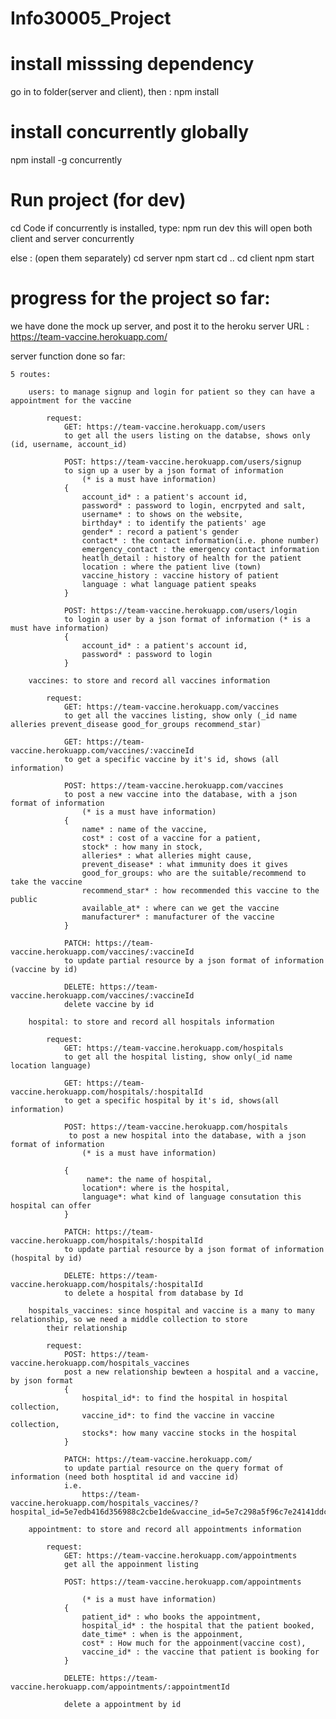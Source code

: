 # Info30005_Project

# install misssing dependency
go in to folder(server and client), then :
npm install


# install concurrently globally
npm install -g concurrently

# Run project (for dev)

cd Code
if concurrently is installed, type:
    npm run dev 
    this will open both client and server concurrently

else : (open them separately)
    cd server
    npm start
    cd ..
    cd client
    npm start

# progress for the project so far: 

we have done the mock up server, and post it to the heroku server 
URL : https://team-vaccine.herokuapp.com/

server function done so far:

    5 routes:

        users: to manage signup and login for patient so they can have a appointment for the vaccine

            request: 
                GET: https://team-vaccine.herokuapp.com/users
                to get all the users listing on the databse, shows only (id, username, account_id)

                POST: https://team-vaccine.herokuapp.com/users/signup
                to sign up a user by a json format of information
                    (* is a must have information)
                {
                    account_id* : a patient's account id, 
                    password* : password to login, encrpyted and salt,
                    username* : to shows on the website,
                    birthday* : to identify the patients' age
                    gender* : record a patient's gender
                    contact* : the contact information(i.e. phone number)
                    emergency_contact : the emergency contact information
                    heatlh_detail : history of health for the patient
                    location : where the patient live (town)
                    vaccine_history : vaccine history of patient
                    language : what language patient speaks
                }

                POST: https://team-vaccine.herokuapp.com/users/login
                to login a user by a json format of information (* is a must have information)
                {
                    account_id* : a patient's account id, 
                    password* : password to login
                }
        
        vaccines: to store and record all vaccines information

            request:
                GET: https://team-vaccine.herokuapp.com/vaccines
                to get all the vaccines listing, show only (_id name alleries prevent_disease good_for_groups recommend_star)

                GET: https://team-vaccine.herokuapp.com/vaccines/:vaccineId
                to get a specific vaccine by it's id, shows (all information)

                POST: https://team-vaccine.herokuapp.com/vaccines
                to post a new vaccine into the database, with a json format of information
                    (* is a must have information)
                {
                    name* : name of the vaccine,
                    cost* : cost of a vaccine for a patient, 
                    stock* : how many in stock,
                    alleries* : what alleries might cause,
                    prevent_disease* : what immunity does it gives
                    good_for_groups: who are the suitable/recommend to take the vaccine
                    recommend_star* : how recommended this vaccine to the public
                    available_at* : where can we get the vaccine
                    manufacturer* : manufacturer of the vaccine
                }

                PATCH: https://team-vaccine.herokuapp.com/vaccines/:vaccineId
                to update partial resource by a json format of information (vaccine by id)

                DELETE: https://team-vaccine.herokuapp.com/vaccines/:vaccineId
                delete vaccine by id

        hospital: to store and record all hospitals information

            request:
                GET: https://team-vaccine.herokuapp.com/hospitals
                to get all the hospital listing, show only(_id name location language)

                GET: https://team-vaccine.herokuapp.com/hospitals/:hospitalId
                to get a specific hospital by it's id, shows(all information)

                POST: https://team-vaccine.herokuapp.com/hospitals
                 to post a new hospital into the database, with a json format of information
                    (* is a must have information)

                {
                     name*: the name of hospital, 
                    location*: where is the hospital,
                    language*: what kind of language consutation this hospital can offer 
                }

                PATCH: https://team-vaccine.herokuapp.com/hospitals/:hospitalId
                to update partial resource by a json format of information (hospital by id)

                DELETE: https://team-vaccine.herokuapp.com/hospitals/:hospitalId
                to delete a hospital from database by Id
        
        hospitals_vaccines: since hospital and vaccine is a many to many relationship, so we need a middle collection to store
            their relationship

            request: 
                POST: https://team-vaccine.herokuapp.com/hospitals_vaccines
                post a new relationship bewteen a hospital and a vaccine, by json format
                {
                    hospital_id*: to find the hospital in hospital collection, 
                    vaccine_id*: to find the vaccine in vaccine collection,
                    stocks*: how many vaccine stocks in the hospital
                }

                PATCH: https://team-vaccine.herokuapp.com/
                to update partial resource on the query format of information (need both hosptital id and vaccine id)
                i.e. 
                    https://team-vaccine.herokuapp.com/hospitals_vaccines/?hospital_id=5e7edb416d356988c2cbe1de&vaccine_id=5e7c298a5f96c7e24141ddc9&update_number=3 
        
        appointment: to store and record all appointments information

            request:
                GET: https://team-vaccine.herokuapp.com/appointments
                get all the appoinment listing

                POST: https://team-vaccine.herokuapp.com/appointments

                    (* is a must have information)
                {
                    patient_id* : who books the appointment, 
                    hospital_id* : the hospital that the patient booked,
                    date_time* : when is the appoinment,
                    cost* : How much for the appoinment(vaccine cost),
                    vaccine_id* : the vaccine that patient is booking for
                }

                DELETE: https://team-vaccine.herokuapp.com/appointments/:appointmentId

                delete a appointment by id






                 

    
    
    
